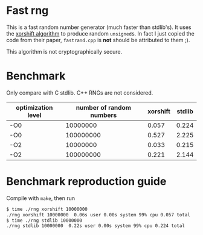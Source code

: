 # Fast rng
This is a fast random number generator (much faster than stdlib's).
It uses the [xorshift algorithm](https://www.jstatsoft.org/article/view/v008i14/xorshift.pdf) to produce random `unsigned`s.
In fact I just copied the code from their paper, `fastrand.cpp` is **not** should be attributed to them ;).

This algorithm is not cryptographically secure.

# Benchmark
Only compare with C stdlib. C++ RNGs are not considered.

| optimization level | number of random numbers | xorshift | stdlib |
| ---                | ---                      | ---      | ---    |
| -O0                | 10000000                 | 0.057    | 0.224  |
| -O0                | 100000000                | 0.527    | 2.225  |
| -O2                | 10000000                 | 0.033    | 0.215  |
| -O2                | 100000000                | 0.221    | 2.144  |

# Benchmark reproduction guide
Compile with `make`, then run

~~~ bash
$ time ./rng xorshift 10000000
./rng xorshift 10000000  0.06s user 0.00s system 99% cpu 0.057 total
$ time ./rng stdlib 10000000
./rng stdlib 10000000  0.22s user 0.00s system 99% cpu 0.224 total
~~~
